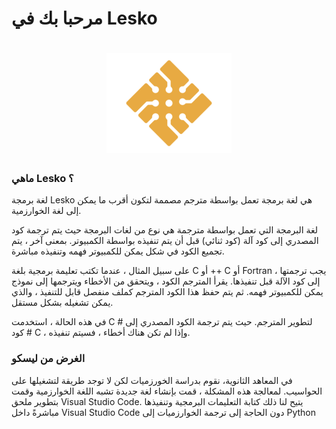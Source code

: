 # مرحبا بك في Lesko

<h1 align="center">
  <img src="https://github.com/Mohamed-Akram-Hl/docs/blob/main/assets/Logo.png?raw=true" width="200px"/>
</h1>


### ماهي Lesko ؟

لغة برمجة Lesko هي لغة برمجة تعمل بواسطة مترجم مصممة لتكون أقرب ما يمكن إلى لغة الخوارزمية.

لغة البرمجة التي تعمل بواسطة مترجمة هي نوع من لغات البرمجة حيث يتم ترجمة كود المصدري إلى كود آلة (كود ثنائي) قبل أن يتم تنفيذه بواسطة الكمبيوتر. بمعنى آخر ، يتم تجميع الكود في شكل يمكن للكمبيوتر فهمه وتنفيذه مباشرة.

على سبيل المثال ، عندما تكتب تعليمة برمجية بلغة C أو ++ C أو Fortran ، يجب ترجمتها إلى كود الآلة قبل تنفيذها. يقرأ المترجم الكود ، ويتحقق من الأخطاء ويترجمها إلى نموذج يمكن للكمبيوتر فهمه. ثم يتم حفظ هذا الكود المترجم كملف منفصل قابل للتنفيذ ، والذي يمكن تشغيله بشكل مستقل.

في هذه الحالة ، استخدمت C # لتطوير المترجم. حيث يتم ترجمة الكود المصدري إلى كود # C ، وإذا لم تكن هناك أخطاء ، فسيتم تنفيذه.

### الغرض من ليسكو

في المعاهد الثانوية، نقوم بدراسة الخورزميات لكن لا توجد طريقة لتشغيلها على الحواسيب. لمعالجة هذه المشكلة ، قمت بإنشاء لغة جديدة تشبه اللغة الخوارزمية وقمت بتطوير ملحق Visual Studio Code. يتيح لنا ذلك كتابة التعليمات البرمجية وتنفيذها مباشرةً داخل Visual Studio Code دون الحاجة إلى ترجمة الخوارزميات إلى Python
